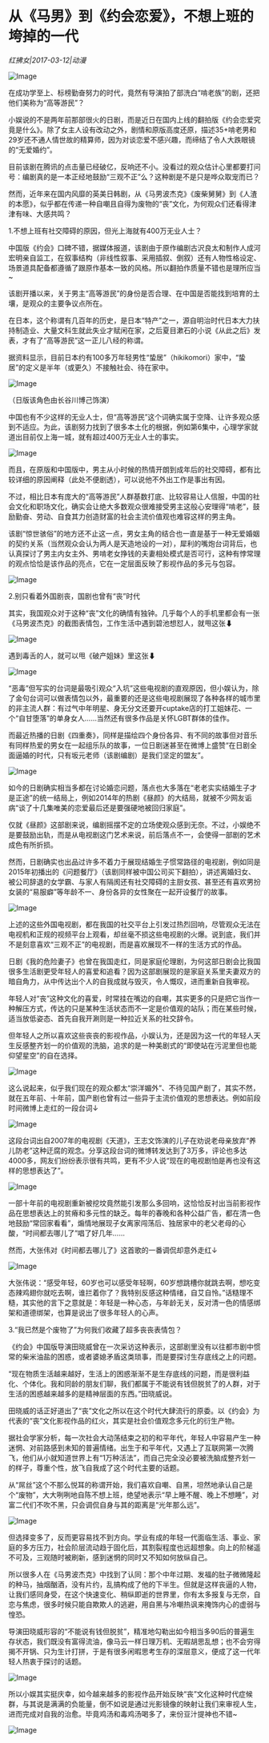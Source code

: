 # 从《马男》到《约会恋爱》，不想上班的垮掉的一代

*红拂女|2017-03-12|动漫*

![Image](http://static.ylzbl.com/201704281805126229)

在成功学至上、标榜勤奋努力的时代，竟然有导演拍了部洗白“啃老族”的剧，还把他们美称为“高等游民”？

小娱说的不是两年前那部很火的日剧，而是近日在国内上线的翻拍版《约会恋爱究竟是什么》。除了女主人设有改动之外，剧情和原版高度还原，描述35+啃老男和29岁还不通人情世故的精算师，因为对谈恋爱不感兴趣，而缔结了令人大跌眼镜的“无爱婚约”。

目前该剧在腾讯的点击量已经破亿，反响还不小。没看过的观众估计心里都要打问号：编剧真的是一本正经地鼓励“三观不正”么？这种剧是不是只是哗众取宠而已？

然而，近年来在国内风靡的英美日韩剧，从《马男波杰克》《废柴舅舅》到《人渣的本愿》，似乎都在传递一种自嘲且自得为废物的“丧”文化，为何观众们还看得津津有味、大感共鸣？

1.不想上班有社交障碍的原因，但光上海就有400万无业人士？

中国版《约会》口碑不错，据媒体报道，该剧由于原作编剧古沢良太和制作人成河宏明亲自监工，在叙事结构（非线性叙事、采用插叙、倒叙）还有人物性格设定、场景道具配备都遵循了跟原作基本一致的风格。所以翻拍作质量不错也是理所应当~

该剧开播以来，关于男主“高等游民”的身份是否合理、在中国是否能找到培育的土壤，是观众的主要争议点所在。

在日本，这个称谓有几百年的历史，是日本“特产”之一，源自明治时代日本大力扶持制造业、大量文科生就此失业才赋闲在家，之后夏目漱石的小说《从此之后》发表，才有了“高等游民”这一正儿八经的称谓。

据资料显示，目前日本约有100多万年轻男性“蛰居”（hikikomori）家中，“蛰居”的定义是半年（或更久）不接触社会、待在家中。

![Image](http://static.ylzbl.com/201704281805134754)

（日版该角色由长谷川博己饰演）

中国也有不少这样的无业人士，但“高等游民”这个词确实属于空降、让许多观众感到不适应。为此，该剧努力找到了很多本土化的根据，例如第6集中，心理学家就道出目前仅上海一城，就有超过400万无业人士的事实。

![Image](http://static.ylzbl.com/201704281805153992)

而且，在原版和中国版中，男主从小时候的热情开朗到成年后的社交障碍，都有比较详细的原因阐释（此处不便剧透），可以说他不外出工作是事出有因。

不过，相比日本有庞大的“高等游民”人群基数打底、比较容易让人信服，中国的社会文化和职场文化，确实会让绝大多数观众很难接受男主这般心安理得“啃老”，鼓励勤奋、劳动、自食其力创造财富的社会主流价值观也难容这样的男主角。

该剧“惊世骇俗”的地方还不止这一点，男女主角的结合也一直是基于一种无爱婚姻的契约关系（当然观众会认为两人是天造地设的一对），犀利的嘴炮台词背后，也认真探讨了男主内女主外、男啃老女挣钱的夫妻相处模式是否可行，这种有悖常理的观点恰恰是该作品的亮点，它在一定层面反映了影视作品的多元与包容。

![Image](http://static.ylzbl.com/201704281805153977)

2.别只看着外国剧丧，国剧也曾有“丧”时代

其实，我国观众对于这种“丧”文化的确情有独钟。几乎每个人的手机里都会有一张《马男波杰克》的截图表情包，工作生活中遇到碧池想怼人，就甩这张⬇

![Image](http://static.ylzbl.com/201704281805163886)

遇到毒舌的人，就可以甩《破产姐妹》里这张⬇

![Image](http://static.ylzbl.com/201704281805163744)

“恶毒”但写实的台词是最吸引观众“入坑”这些电视剧的直观原因，但小娱认为，除了金句台词可以做表情包以外，最重要的还是这些电视剧展现了各种各样的城市里的非主流人群：有过气中年明星、身无分文还要开cuptake店的打工姐妹花、一个“自甘堕落”的单身女人……当然还有很多作品是关怀LGBT群体的佳作。

而最近热播的日剧《四重奏》，同样是描绘四个身份各异、有不同的故事但对音乐有同样热爱的男女在一起组乐队的故事，一位日剧迷甚至在微博上盛赞“在日剧全面逼婚的时代，只有坂元老师（该剧编剧）是我们坚定的盟友”。

![Image](http://static.ylzbl.com/201704281805167010)

如今的日剧确实相当多都在讨论婚恋问题，落点也大多落在“老老实实结婚生子才是正途”的统一结局上，例如2014年的热剧《昼颜》的大结局，就被不少网友诟病“谈了十几集唯美的恋爱最后还是要强硬地被回归家庭”。

仅就《昼颜》这部剧来说，编剧摇摆不定的立场使观众感到无奈。不过，小娱绝不是要鼓励出轨，而是从电视剧这门艺术来说，前后落点不一，会使得一部剧的艺术成色有所折损。

然而，日剧确实也出品过许多不着力于展现结婚生子惯常路径的电视剧，例如同是2015年初播出的《问题餐厅》（该剧同样被中国公司买下翻拍），讲述离婚妇女、被公司辞退的女学霸、与家人有隔阂还有社交障碍的主厨女孩、甚至还有喜欢男扮女装的“易服癖”等年龄不一、身份各异的女性聚在一起开设餐厅的故事。

![Image](http://static.ylzbl.com/201704281805167155)

上述的这些外国电视剧，都在我国的社交平台上引发过热烈回响，尽管观众无法在电视机和正规的视频平台上观看，却丝毫不损这些电视剧的火爆。说到底，我们并不是刻意喜欢“三观不正”的电视剧，而是喜欢展现不一样的生活方式的作品。

日剧《我的危险妻子》也曾在我国走红，同是家庭伦理剧，为何这部日剧会比我国很多生活剧更受年轻人的喜爱和追看？因为这部剧展现的是家庭关系里夫妻双方的暗自角力，从中传达出个人的自我成就与毁灭，令人慨叹，进而重新自我审视。

年轻人对“丧”这种文化的喜爱，时常挂在嘴边的自嘲，其实更多的只是把它当作一种解压方式，传达的只是某种生活状态而不一定是价值观的站队；而在某些时候，适当放低姿态、首先自我开涮则是一种拉近关系的社交辞令。

但年轻人之所以喜欢这些丧丧的影视作品，小娱认为，还是因为这一代的年轻人天生反感整齐划一的价值观的洗脑，追求的是一种美剧式的“即使站在污泥里但也能仰望星空”的自在选择。

![Image](http://static.ylzbl.com/201704281805174815)

这么说起来，似乎我们现在的观众都太“崇洋媚外”、不待见国产剧了，其实不然，就在五年前、十年前，国产剧也曾有过一些异于主流价值观的思想表达。例如前段时间微博上走红的一段台词↓

![Image](http://static.ylzbl.com/201704281805176772)

这段台词出自2007年的电视剧《天道》，王志文饰演的儿子在劝说老母亲放弃“养儿防老”这种迂腐的观念。分享这段台词的微博转发达到了3万多，评论也多达4000多，网友们纷纷表示很有共鸣，更有不少人说“现在的电视剧怕是再也没有这样的思想表达了”。

![Image](http://static.ylzbl.com/201704281805175250)

一部十年前的电视剧重新被挖坟竟然能引发那么多回响，这恰恰反衬出当前影视作品在思想表达上的贫瘠和多元性的缺乏。每年的春晚和各种公益广告，都在清一色地鼓励“常回家看看”，煽情地展现子女离家闯荡后、独居家中的老父老母的心酸，“时间都去哪儿了”唱了好几年……

然而，大张伟对《时间都去哪儿了》这首歌的一番调侃却意外走红↓

![Image](http://static.ylzbl.com/201704281805178596)

大张伟说：“感受年轻，60岁也可以感受年轻啊，60岁想跳槽你就跳去啊，想吃变态辣鸡翅你就吃去啊，谁拦着你了？我特别反感这种情绪，自艾自怜。”话糙理不糙，其实他的言下之意就是：年轻是一种心态，与年龄无关，反对清一色的情感绑架和道德绑架，也算是说出了很多年轻人的心声。

3.“我已然是个废物了”为何我们收藏了超多丧丧表情包？

《约会》中国版导演田晓威曾在一次采访这种表示，这部剧里没有以往都市剧中惯常的柴米油盐的困惑，或者婆媳矛盾这类琐事，而是要探讨生存底线之上的问题。

“现在物质生活越来越好，生活上的困惑渐渐不是生存底线的问题，而是很利益化、个体化。我和同龄的朋友们聊，我们都属于不能说有钱但脱贫了的人群，对于生活的困惑越来越多的是精神层面的东西。”田晓威说。

田晓威的话正好道出了“丧”文化之所以在这个时代大肆流行的原委。以《约会》为代表的“丧”文化影视作品的红火，其实是社会价值观念多元化的衍生产物。

据社会学家分析，每一次社会大动荡结束之初的和平年代，年轻人中容易产生一种迷惘、对前路感到未知的普遍情绪。出生于和平年代，又遇上了互联网第一次腾飞，他们从小就知道世界上有“1万种活法”，而自己完全没必要被洗脑成整齐划一的样子，尊重个性，放飞自我成了这个时代主要的话题。

从“屌丝”这个不那么悦耳的称谓开始，我们喜欢自嘲、自黑，坦然地承认自己是个“废物”，大大咧咧地自陈不想上班，绝望地表示“早上睡不醒、晚上不想睡”，对富二代们不吹不黑，只会调侃自身与其的距离是“光年那么远”。

![Image](http://static.ylzbl.com/201704281805172904)

但选择变多了，反而更容易找不到方向。学业有成的年轻一代面临生活、事业、家庭的多方压力，社会阶层流动趋于固化后，其割裂程度也远超想象。向上的阶梯遥不可及，三观随时被刷新，感到迷惘的同时又不知如何放纵自己。

所以很多人在《马男波杰克》中找到了认同：那个中年过期、发福的肚子微微隆起的种马，抽烟酗酒，没有片约，乱搞构成了他的下半生。但就是这样丧逼的人物，让我们感同身受，在这个快速变化、稍纵即逝的世界里，你有太多报复与无奈，自恋与焦虑，很多时候只能自欺欺人的逃避，用自黑与冷嘲热讽来掩饰内心的虚弱与惶恐。

导演田晓威形容的“不能说有钱但脱贫”，精准地勾勒出如今相当多90后的普遍生存状态，我们既没有富得流油，像马云一样日理万机、无暇胡思乱想；也不会穷得揭不开锅、只为生计打拼，于是有很多闲暇思考生存的深层意义，便成了这一代年轻人热衷于探讨的话题。

![Image](http://static.ylzbl.com/201704281805173867)

所以小娱其实挺庆幸，如今越来越多的影视作品开始反映“丧”文化这种时代症候群，与其说是满满的负能量，倒不如说是通过光影镜像的映射让我们来审视人生，进而完成对自我的治愈。毕竟鸡汤和毒鸡汤喝多了，来份豆汁提神也不错~

![Image](http://static.ylzbl.com/201704281805179903)

